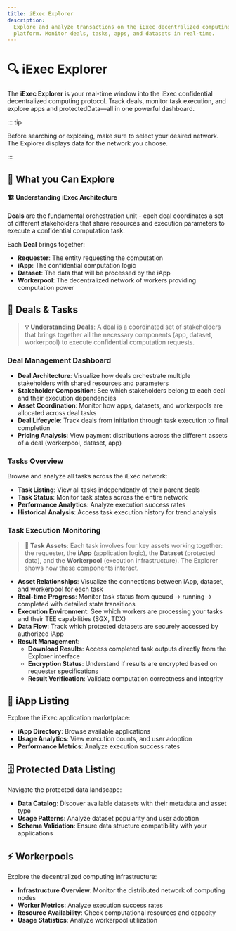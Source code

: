 ```yaml
---
title: iExec Explorer
description:
  Explore and analyze transactions on the iExec decentralized computing
  platform. Monitor deals, tasks, apps, and datasets in real-time.
---
```


# 🔍 iExec Explorer

The **iExec Explorer** is your real-time window into the iExec confidential
decentralized computing protocol. Track deals, monitor task execution, and
explore apps and protectedData—all in one powerful dashboard.

<ImageViewer
  :image-url-dark="explorerGlobalImage"
  image-alt="iExec Explorer"
  :link-url="explorerUrl"
  caption="🔗 Explore the iExec Protocol"
/>

::: tip

Before searching or exploring, make sure to select your desired network. The
Explorer displays data for the network you choose.

:::

## 🎯 What you Can Explore

<CardGrid>
  <FeatureCard
    icon="mdi:briefcase"
    title="Deals & Tasks"
    description="Monitor deal orchestration and task execution with their asset relationships (app + dataset + workerpool) from initialization to result download, including pricing"
    link-url="#deals-tasks"
    icon-color="text-blue-500"
  />
  
  <FeatureCard
    icon="mdi:apps"
    title="iApp Listing"
    description="Explore the catalog of trusted execution environment (TEE) applications, including their use cases and ownership details"
    link-url="#iApp-listing"
    icon-color="text-green-500"
  />
  
  <FeatureCard
    icon="mdi:database"
    title="Protected Data Listing"
    description="Discover encrypted datasets with their asset types, including usage and ownership details"
    link-url="#protected-data-listing"
    icon-color="text-orange-500"
  />

<FeatureCard
    icon="mdi:lightning-bolt"
    title="Workerpools"
    description="Explore the decentralized computing infrastructure, including usage and ownership details"
    link-url="#workerpools"
    icon-color="text-purple-500"
  />

</CardGrid>

<div class="bg-gradient-to-r from-purple-400/10 to-purple-400/5 rounded-[6px] p-6 border-l-4 border-fuchsia-700 my-6">
  <h4 class="!mt-0 !mb-2">🏗️ Understanding iExec Architecture</h4>
  <p class="!mb-2"><strong>Deals</strong> are the fundamental orchestration unit - each deal coordinates a set of different stakeholders that share resources and execution parameters to execute a confidential computation task.</p>
  <p class="!mb-0">Each <strong>Deal</strong> brings together:</p>
  <ul class="!mb-0">
    <li><strong>Requester</strong>: The entity requesting the computation</li>
    <li><strong>iApp</strong>: The confidential computation logic</li>
    <li><strong>Dataset</strong>: The data that will be processed by the iApp</li>
    <li><strong>Workerpool</strong>: The decentralized network of workers providing computation power</li>
  </ul>
</div>

## 💼 Deals & Tasks

<ImageViewer
  :image-url-dark="dealViewImage"
  image-alt="Deal View"
  :link-url="`${explorerUrl}/deals`"
  caption="🔗 Explore Deals"
/>

> **💡 Understanding Deals**: A deal is a coordinated set of stakeholders that
> brings together all the necessary components (app, dataset, workerpool) to
> execute confidential computation requests.

### Deal Management Dashboard

- **Deal Architecture**: Visualize how deals orchestrate multiple stakeholders
  with shared resources and parameters
- **Stakeholder Composition**: See which stakeholders belong to each deal and
  their execution dependencies
- **Asset Coordination**: Monitor how apps, datasets, and workerpools are
  allocated across deal tasks
- **Deal Lifecycle**: Track deals from initiation through task execution to
  final completion
- **Pricing Analysis**: View payment distributions across the different assets
  of a deal (workerpool, dataset, app)

### Tasks Overview

<ImageViewer
  :image-url-dark="taskViewImage"
  image-alt="Task View"
  :link-url="`${explorerUrl}/tasks`"
  caption="🔗 Explore Tasks"
/>

Browse and analyze all tasks across the iExec network:

- **Task Listing**: View all tasks independently of their parent deals
- **Task Status**: Monitor task states across the entire network
- **Performance Analytics**: Analyze execution success rates
- **Historical Analysis**: Access task execution history for trend analysis

### Task Execution Monitoring

<ImageViewer
    :image-url-dark="taskDetailsStartedImage"
    image-alt="Result Decryption"
    :link-url="`${explorerUrl}/tasks`"
    caption="🔗 Explore Tasks"
/>

<ImageViewer
    :image-url-dark="taskDetailsCompletedImage"
    image-alt="Task Completed"
    :link-url="`${explorerUrl}/tasks`"
    caption="🔗 Explore Tasks"
/>

> **🔗 Task Assets**: Each task involves four key assets working together: the
> requester, the **iApp** (application logic), the **Dataset** (protected data),
> and the **Workerpool** (execution infrastructure). The Explorer shows how
> these components interact.

- **Asset Relationships**: Visualize the connections between iApp, dataset, and
  workerpool for each task
- **Real-time Progress**: Monitor task status from queued → running → completed
  with detailed state transitions
- **Execution Environment**: See which workers are processing your tasks and
  their TEE capabilities (SGX, TDX)
- **Data Flow**: Track which protected datasets are securely accessed by
  authorized iApp
- **Result Management**:
  - **Download Results**: Access completed task outputs directly from the
    Explorer interface
  - **Encryption Status**: Understand if results are encrypted based on
    requester specifications
  - **Result Verification**: Validate computation correctness and integrity

## 📱 iApp Listing

<ImageViewer
  :image-url-dark="appViewImage"
  image-alt="App View"
  :link-url="`${explorerUrl}/apps`"
  caption="🔗 Explore iApp Marketplace"
/>

Explore the iExec application marketplace:

- **iApp Directory**: Browse available applications
- **Usage Analytics**: View execution counts, and user adoption
- **Performance Metrics**: Analyze execution success rates

## 🗄️ Protected Data Listing

<ImageViewer
  :image-url-dark="datasetViewImage"
  image-alt="Dataset View"
  :link-url="`${explorerUrl}/datasets`"
  caption="🔗 Explore Protected Datasets"
/>

Navigate the protected data landscape:

- **Data Catalog**: Discover available datasets with their metadata and asset
  type
- **Usage Patterns**: Analyze dataset popularity and user adoption
- **Schema Validation**: Ensure data structure compatibility with your
  applications

## ⚡ Workerpools

<ImageViewer
  :image-url-dark="workerpoolViewImage"
  image-alt="Workerpool View"
  :link-url="`${explorerUrl}/workerpools`"
  caption="🔗 Explore Workerpools Infrastructure"
/>

Explore the decentralized computing infrastructure:

- **Infrastructure Overview**: Monitor the distributed network of computing
  nodes
- **Worker Metrics**: Analyze execution success rates
- **Resource Availability**: Check computational resources and capacity
- **Usage Statistics**: Analyze workerpool utilization

<script setup>
import { computed } from 'vue';
import ImageViewer from '@/components/ImageViewer.vue';
import FeatureCard from '@/components/FeatureCard.vue';
import CardGrid from '@/components/CardGrid.vue';
import useUserStore  from '@/stores/useUser.store';
import {getChainById} from '@/utils/chain.utils';

// Get current chain info
const userStore = useUserStore();
const selectedChain = computed(() => userStore.getCurrentChainId());

const chainData = computed(() => getChainById(selectedChain.value));
const explorerUrl = computed(() => chainData.value.iexecExplorerUrl);

// Assets
import explorerGlobalImage from '@/assets/tooling-&-explorers/iexec-explorer/explorer-global.png';
import dealViewImage from '@/assets/tooling-&-explorers/iexec-explorer/deal-view.png';
import taskViewImage from '@/assets/tooling-&-explorers/iexec-explorer/task-view.png';
import taskDetailsStartedImage from '@/assets/tooling-&-explorers/iexec-explorer/task-details-started.png';
import taskDetailsCompletedImage from '@/assets/tooling-&-explorers/iexec-explorer/task-details-completed.png';
import appViewImage from '@/assets/tooling-&-explorers/iexec-explorer/app-view.png';
import datasetViewImage from '@/assets/tooling-&-explorers/iexec-explorer/dataset-view.png';
import workerpoolViewImage from '@/assets/tooling-&-explorers/iexec-explorer/workerpool-view.png';
</script>
